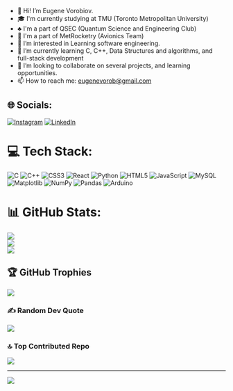 - 👋 Hi! I’m Eugene Vorobiov.
- 🎓 I'm currently studying at TMU (Toronto Metropolitan University)
- ♣  I'm a part of QSEC (Quantum Science and Engineering Club)
- 🚀 I'm a part of MetRocketry (Avionics Team)
- 👀 I’m interested in Learning software engineering.
- 🌱 I’m currently learning C, C++, Data Structures and algorithms, and full-stack development
- 💞️ I’m looking to collaborate on several projects, and learning opportunities.
- 📫 How to reach me: eugenevorob@gmail.com


## 🌐 Socials:
[![Instagram](https://img.shields.io/badge/Instagram-%23E4405F.svg?logo=Instagram&logoColor=white)](https://instagram.com/eugenev_) [![LinkedIn](https://img.shields.io/badge/LinkedIn-%230077B5.svg?logo=linkedin&logoColor=white)](https://linkedin.com/in/eugenevor) 

# 💻 Tech Stack:
![C](https://img.shields.io/badge/c-%2300599C.svg?style=for-the-badge&logo=c&logoColor=white) ![C++](https://img.shields.io/badge/c++-%2300599C.svg?style=for-the-badge&logo=c%2B%2B&logoColor=white) ![CSS3](https://img.shields.io/badge/css3-%231572B6.svg?style=for-the-badge&logo=css3&logoColor=white) ![React](https://img.shields.io/badge/react-%2320232a.svg?style=for-the-badge&logo=react&logoColor=%2361DAFB) ![Python](https://img.shields.io/badge/python-3670A0?style=for-the-badge&logo=python&logoColor=ffdd54) ![HTML5](https://img.shields.io/badge/html5-%23E34F26.svg?style=for-the-badge&logo=html5&logoColor=white) ![JavaScript](https://img.shields.io/badge/javascript-%23323330.svg?style=for-the-badge&logo=javascript&logoColor=%23F7DF1E) ![MySQL](https://img.shields.io/badge/mysql-4479A1.svg?style=for-the-badge&logo=mysql&logoColor=white) ![Matplotlib](https://img.shields.io/badge/Matplotlib-%23ffffff.svg?style=for-the-badge&logo=Matplotlib&logoColor=black) ![NumPy](https://img.shields.io/badge/numpy-%23013243.svg?style=for-the-badge&logo=numpy&logoColor=white) ![Pandas](https://img.shields.io/badge/pandas-%23150458.svg?style=for-the-badge&logo=pandas&logoColor=white) ![Arduino](https://img.shields.io/badge/-Arduino-00979D?style=for-the-badge&logo=Arduino&logoColor=white)
# 📊 GitHub Stats:
![](https://github-readme-stats.vercel.app/api?username=Vorobiy&theme=dark&hide_border=false&include_all_commits=true&count_private=true)<br/>
![](https://github-readme-streak-stats.herokuapp.com/?user=Vorobiy&theme=dark&hide_border=false)<br/>
![](https://github-readme-stats.vercel.app/api/top-langs/?username=Vorobiy&theme=dark&hide_border=false&include_all_commits=true&count_private=true&layout=compact)

## 🏆 GitHub Trophies
![](https://github-profile-trophy.vercel.app/?username=Vorobiy&theme=synthwave&no-frame=false&no-bg=false&margin-w=4)

### ✍️ Random Dev Quote
![](https://quotes-github-readme.vercel.app/api?type=horizontal&theme=radical)

### 🔝 Top Contributed Repo
![](https://github-contributor-stats.vercel.app/api?username=Vorobiy&limit=5&theme=dark&combine_all_yearly_contributions=true)

---
[![](https://visitcount.itsvg.in/api?id=Vorobiy&icon=0&color=0)](https://visitcount.itsvg.in)

<!-- Proudly created with GPRM ( https://gprm.itsvg.in ) -->


